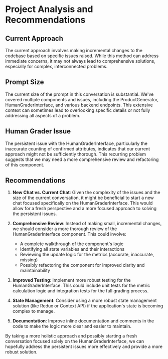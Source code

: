 # Project Analysis and Recommendations

## Current Approach

The current approach involves making incremental changes to the codebase based on specific issues raised. While this method can address immediate concerns, it may not always lead to comprehensive solutions, especially for complex, interconnected problems.

## Prompt Size

The current size of the prompt in this conversation is substantial. We've covered multiple components and issues, including the ProductGenerator, HumanGraderInterface, and various backend endpoints. This extensive context can sometimes lead to overlooking specific details or not fully addressing all aspects of a problem.

## Human Grader Issue

The persistent issue with the HumanGraderInterface, particularly the inaccurate counting of confirmed attributes, indicates that our current approach might not be sufficiently thorough. This recurring problem suggests that we may need a more comprehensive review and refactoring of this component.

## Recommendations

1. **New Chat vs. Current Chat**: Given the complexity of the issues and the size of the current conversation, it might be beneficial to start a new chat focused specifically on the HumanGraderInterface. This would allow for a fresh perspective and a more focused approach to solving the persistent issues.

2. **Comprehensive Review**: Instead of making small, incremental changes, we should consider a more thorough review of the HumanGraderInterface component. This could involve:
   - A complete walkthrough of the component's logic
   - Identifying all state variables and their interactions
   - Reviewing the update logic for the metrics (accurate, inaccurate, missing)
   - Possibly refactoring the component for improved clarity and maintainability

3. **Improved Testing**: Implement more robust testing for the HumanGraderInterface. This could include unit tests for the metric calculation logic and integration tests for the full grading process.

4. **State Management**: Consider using a more robust state management solution (like Redux or Context API) if the application's state is becoming complex to manage.

5. **Documentation**: Improve inline documentation and comments in the code to make the logic more clear and easier to maintain.

By taking a more holistic approach and possibly starting a fresh conversation focused solely on the HumanGraderInterface, we can hopefully address the persistent issues more effectively and provide a more robust solution.